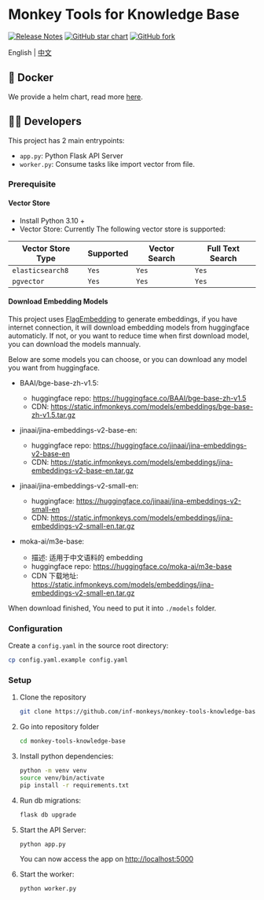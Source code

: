 # Monkey Tools for Knowledge Base

[![Release Notes](https://img.shields.io/github/release/inf-monkeys/monkey-tools-knowledge-base)](https://github.com/inf-monkeys/monkey-tools-knowledge-base/releases)
[![GitHub star chart](https://img.shields.io/github/stars/inf-monkeys/monkey-tools-knowledge-base?style=social)](https://star-history.com/#inf-monkeys/monkey-tools-knowledge-base)
[![GitHub fork](https://img.shields.io/github/forks/inf-monkeys/monkey-tools-knowledge-base?style=social)](https://github.com/inf-monkeys/monkey-tools-knowledge-base/fork)

English | [中文](./README-ZH.md)

## 🐳 Docker 

We provide a helm chart, read more [here](https://github.com/inf-monkeys/monkeys-cloud/blob/main/helm/charts/community/tools/monkey-tools-knowledge-base/README.md).

## 👨‍💻 Developers

This project has 2 main entrypoints:

-   `app.py`: Python Flask API Server
-   `worker.py`: Consume tasks like import vector from file.

### Prerequisite

#### Vector Store

-   Install Python 3.10 +
-   Vector Store: Currently The following vector store is supported:
  
| Vector Store Type | Supported | Vector Search | Full Text Search |
| ----------------- | --------- | ------------- | ---------------- |
| `elasticsearch8`  | `Yes`     | `Yes`         | `Yes`            |
| `pgvector`        | `Yes`     | `Yes`         | `Yes`            |


#### Download Embedding Models

This project uses [FlagEmbedding](https://github.com/FlagOpen/FlagEmbedding) to generate embeddings, if you have internet connection, it will download embedding models from huggingface automaticly. If not, or you want to reduce time when first download model, you can download the models mannualy.

Below are some models you can choose, or you can download any model you want from huggingface.

- BAAI/bge-base-zh-v1.5: 
    - huggingface repo: https://huggingface.co/BAAI/bge-base-zh-v1.5
    - CDN: https://static.infmonkeys.com/models/embeddings/bge-base-zh-v1.5.tar.gz

- jinaai/jina-embeddings-v2-base-en:
    - huggingface repo: https://huggingface.co/jinaai/jina-embeddings-v2-base-en
    - CDN: https://static.infmonkeys.com/models/embeddings/jina-embeddings-v2-base-en.tar.gz

- jinaai/jina-embeddings-v2-small-en:
    - huggingface: https://huggingface.co/jinaai/jina-embeddings-v2-small-en
    - CDN: https://static.infmonkeys.com/models/embeddings/jina-embeddings-v2-small-en.tar.gz

- moka-ai/m3e-base:
    - 描述: 适用于中文语料的 embedding
    - huggingface repo: https://huggingface.co/moka-ai/m3e-base
    - CDN 下载地址: https://static.infmonkeys.com/models/embeddings/jina-embeddings-v2-small-en.tar.gz

When download finished, You need to put it into `./models` folder.

### Configuration

Create a `config.yaml` in the source root directory: 

```sh
cp config.yaml.example config.yaml
```

### Setup


1. Clone the repository

    ```bash
    git clone https://github.com/inf-monkeys/monkey-tools-knowledge-base
    ```

2. Go into repository folder

    ```bash
    cd monkey-tools-knowledge-base
    ```

3. Install python dependencies:

    ```bash
    python -m venv venv
    source venv/bin/activate
    pip install -r requirements.txt
    ```

4. Run db migrations:

    ```bash
    flask db upgrade
    ```

5. Start the API Server:

    ```bash
    python app.py
    ```

    You can now access the app on [http://localhost:5000](http://localhost:5000)

6. Start the worker:

    ```bash
    python worker.py
    ```
